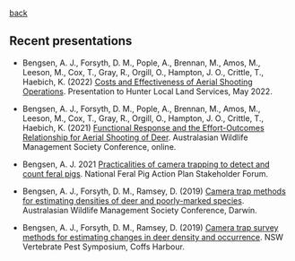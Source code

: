 [back](https://andrewbengsen.github.io/)

## Recent presentations

-   Bengsen, A. J., Forsyth, D. M., Pople, A., Brennan, M., Amos, M.,
    Leeson, M., Cox, T., Gray, R., Orgill, O., Hampton, J. O., Crittle,
    T., Haebich, K. (2022) [Costs and Effectiveness of Aerial Shooting
    Operations](Meida/BENGSEN_HunterLLS_aerial-shoot-deer_2022-05.pdf).
    Presentation to Hunter Local Land Services, May 2022.

-   Bengsen, A. J., Forsyth, D. M., Pople, A., Brennan, M., Amos, M.,
    Leeson, M., Cox, T., Gray, R., Orgill, O., Hampton, J. O., Crittle,
    T., Haebich, K. (2021) [Functional Response and the Effort-Outcomes
    Relationship for Aerial Shooting of
    Deer](Media/BENGSEN_AWMS_2021_Aerial_shoot_deer.pdf). Australasian
    Wildlife Management Society Conference, online.

-   Bengsen, A. J. 2021 [Practicalities of camera trapping to detect and
    count feral
    pigs](Media/BENGSEN_NFPAP_practicalities-of-camera-traps-for-pigs_2021-12.pdf).
    National Feral Pig Action Plan Stakeholder Forum.

-   Bengsen, A. J., Forsyth, D. M., Ramsey, D. (2019) [Camera trap
    methods for estimating densities of deer and poorly-marked
    species](Media/BENGSEN_AWMS_2019_Deer_SMR.pdf). Australasian
    Wildlife Management Society Conference, Darwin.

-   Bengsen, A. J., Forsyth, D. M., Ramsey, D. (2019) [Camera trap
    survey methods for estimating changes in deer density and
    occurrence](https://vpmsymposium.com.au/base/wp-content/uploads/presentations2018/Andrew%20Bengsen.pdf).
    NSW Vertebrate Pest Symposium, Coffs Harbour.

